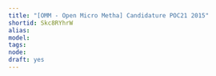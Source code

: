```yaml
---
title: "[OMM - Open Micro Metha] Candidature POC21 2015"
shortid: Skc8RYhrW
alias: 
model: 
tags: 
node: 
draft: yes
--- 
```

 